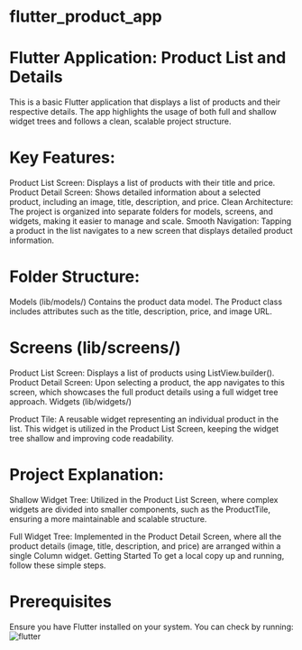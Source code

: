 # flutter_product_app

# Flutter Application: Product List and Details
This is a basic Flutter application that displays a list of products and their respective details. The app highlights the usage of both full and shallow widget trees and follows a clean, scalable project structure.

# Key Features:
Product List Screen: Displays a list of products with their title and price.
Product Detail Screen: Shows detailed information about a selected product, including an image, title, description, and price.
Clean Architecture: The project is organized into separate folders for models, screens, and widgets, making it easier to manage and scale.
Smooth Navigation: Tapping a product in the list navigates to a new screen that displays detailed product information.
# Folder Structure:
Models (lib/models/)
Contains the product data model. The Product class includes attributes such as the title, description, price, and image URL.

# Screens (lib/screens/)

Product List Screen: Displays a list of products using ListView.builder().
Product Detail Screen: Upon selecting a product, the app navigates to this screen, which showcases the full product details using a full widget tree approach.
Widgets (lib/widgets/)

Product Tile: A reusable widget representing an individual product in the list. This widget is utilized in the Product List Screen, keeping the widget tree shallow and improving code readability.
# Project Explanation:
Shallow Widget Tree: Utilized in the Product List Screen, where complex widgets are divided into smaller components, such as the ProductTile, ensuring a more maintainable and scalable structure.

Full Widget Tree: Implemented in the Product Detail Screen, where all the product details (image, title, description, and price) are arranged within a single Column widget.
Getting Started
To get a local copy up and running, follow these simple steps.

# Prerequisites
Ensure you have Flutter installed on your system. You can check by running:
![flutter](https://github.com/user-attachments/assets/d7e1082e-cfe0-48d1-ac0b-5e07fed34bcc)

